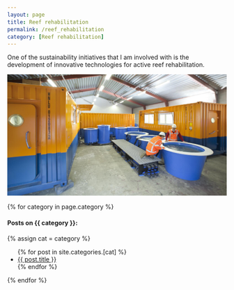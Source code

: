 ```yaml
---
layout: page
title: Reef rehabilitation
permalink: /reef_rehabilitation
category: [Reef rehabilitation]
---
```


One of the sustainability initiatives that I am involved with is the development of innovative technologies for active reef rehabilitation. 

<img src="assets/images/ReefGuard.png" alt="Mobile coral breeding facility">

{% for category in page.category %}
  <h4>Posts on {{ category }}:</h4>
  {% assign cat = category %}
  <ul>
    {% for post in site.categories.[cat] %}
      <li><a href="{{ post.url }}">{{ post.title }}</a></li>
    {% endfor %}
  </ul>
{% endfor %}
